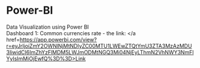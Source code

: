 # Power-BI
Data Visualization using Power BI
<br> Dashboard 1: Common currencies rate - the link: </a href=https://app.powerbi.com/view?r=eyJrIjoiZmY2OWNlNjMtNDIyZC00MTU1LWEwZTQtYmU3ZTA3MzAzMDU3IiwidCI6ImZhYzFlMDM5LWJmODMtNGQ3Mi04NjEyLThmN2VhNWY3NmFlYyIsImMiOjEwfQ%3D%3D>Link</a>
